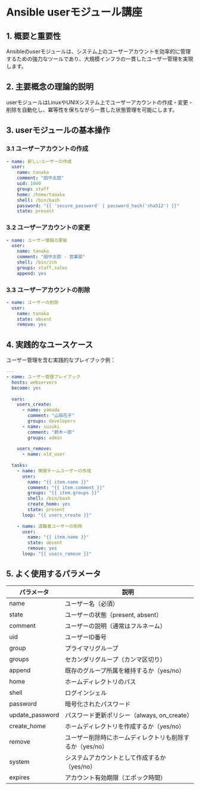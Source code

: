 # Ansible userモジュール講座

## 1. 概要と重要性

Ansibleのuserモジュールは、システム上のユーザーアカウントを効率的に管理するための強力なツールであり、大規模インフラの一貫したユーザー管理を実現します。

## 2. 主要概念の理論的説明

userモジュールはLinuxやUNIXシステム上でユーザーアカウントの作成・変更・削除を自動化し、冪等性を保ちながら一貫した状態管理を可能にします。

## 3. userモジュールの基本操作

### 3.1 ユーザーアカウントの作成

```yaml
- name: 新しいユーザーの作成
  user:
    name: tanaka
    comment: "田中太郎"
    uid: 1040
    group: staff
    home: /home/tanaka
    shell: /bin/bash
    password: "{{ 'secure_password' | password_hash('sha512') }}"
    state: present
```

### 3.2 ユーザーアカウントの変更

```yaml
- name: ユーザー情報の更新
  user:
    name: tanaka
    comment: "田中太郎 - 営業部"
    shell: /bin/zsh
    groups: staff,sales
    append: yes
```

### 3.3 ユーザーアカウントの削除

```yaml
- name: ユーザーの削除
  user:
    name: tanaka
    state: absent
    remove: yes
```

## 4. 実践的なユースケース

ユーザー管理を含む実践的なプレイブック例：

```yaml
---
- name: ユーザー管理プレイブック
  hosts: webservers
  become: yes
  
  vars:
    users_create:
      - name: yamada
        comment: "山田花子"
        groups: developers
      - name: suzuki
        comment: "鈴木一郎"
        groups: admin
    
    users_remove:
      - name: old_user
  
  tasks:
    - name: 開発チームユーザーの作成
      user:
        name: "{{ item.name }}"
        comment: "{{ item.comment }}"
        groups: "{{ item.groups }}"
        shell: /bin/bash
        create_home: yes
        state: present
      loop: "{{ users_create }}"
      
    - name: 退職者ユーザーの削除
      user:
        name: "{{ item.name }}"
        state: absent
        remove: yes
      loop: "{{ users_remove }}"
```

## 5. よく使用するパラメータ

| パラメータ | 説明 |
|------------|------|
| name | ユーザー名（必須） |
| state | ユーザーの状態（present, absent） |
| comment | ユーザーの説明（通常はフルネーム） |
| uid | ユーザーID番号 |
| group | プライマリグループ |
| groups | セカンダリグループ（カンマ区切り） |
| append | 既存のグループ所属を維持するか（yes/no） |
| home | ホームディレクトリのパス |
| shell | ログインシェル |
| password | 暗号化されたパスワード |
| update_password | パスワード更新ポリシー（always, on_create） |
| create_home | ホームディレクトリを作成するか（yes/no） |
| remove | ユーザー削除時にホームディレクトリも削除するか（yes/no） |
| system | システムアカウントとして作成するか（yes/no） |
| expires | アカウント有効期限（エポック時間） |
